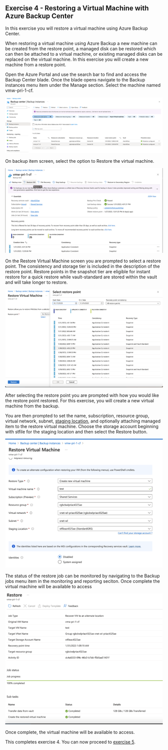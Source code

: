 ## Exercise 4 - Restoring a Virtual Machine with Azure Backup Center

In this exercise you will restore a virtual machine using Azure Backup Center.

When restoring a virtual machine using Azure Backup a new machine can be created from the restore point, a managed disk can be restored which can then be attached to a virtual machine, or existing managed disks can be replaced on the virtual machine. In this exercise you will create a new machine from a restore point.

Open the Azure Portal and use the search bar to find and access the Backup Center blade. Once the blade opens navigate to the Backup instances menu item under the Manage section. Select the machine named vmw-pri-1-cf.

![Select Azure VM](../images/exercise4-image1.png)

On backup item screen, select the option to Restore the virtual machine.

![Restore VM](../images/exercise4-image2.png)

On the Restore Virtual Machine screen you are prompted to select a restore point. The consistency and storage tier is included in the description of the restore point. Restore points in the snapshot tier are eligible for instant restore for a quick restore while vault-standard are stored within the vault and will take longer to restore.

![Restore Points](../images/exercise4-image3.png)

After selecting the restore point you are prompted with how you would like the restore point restored. For this exercise, you will create a new virtual machine from the backup.  

You are then prompted to set the name, subscription, resource group, virtual network, subnet, [staging location](https://learn.microsoft.com/en-us/answers/questions/933909/explain-me-the-concept-of-staging-location), and optionally attaching managed item to the restore virtual machine. Choose the storage account beginning with stfile for the staging location and then select the Restore button.

![Restore Points](../images/exercise4-image4.png)

The status of the restore job can be monitored by navigating to the Backup jobs menu item in the monitoring and reporting seciton. Once complete the virtual machine will be available to access

![Restore Job Status](../images/exercise4-image5.png)

Once complete, the virtual machine will be available to access.

This completes exercise 4. You can now proceed to [exercise 5](/exercises/exercise5.md).